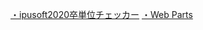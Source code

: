 [・ipusoft2020卒単位チェッカー][1]
[・Web Parts][2]
  
[1]: https://taro3256.github.io/tanni-check/
[2]: https://taro3256.github.io/web-parts/

